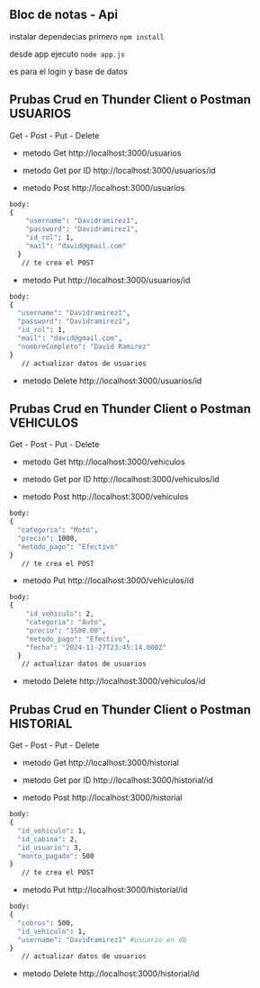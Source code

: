## Bloc de notas - Api

instalar dependecias primero
``npm install``

desde app ejecuto 
``node app.js`` 

es para el login y base de datos

## Prubas Crud en Thunder Client o Postman USUARIOS
Get - Post - Put - Delete 

* metodo Get
http://localhost:3000/usuarios

* metodo Get por ID
http://localhost:3000/usuarios/id

* metodo Post
http://localhost:3000/usuarios
```bash 
body:
{
    "username": "Davidramirez1",
    "password": "Davidramirez1",
    "id_rol": 1,
    "mail": "david@gmail.com"
  }
   // te crea el POST
```

* metodo Put 
http://localhost:3000/usuarios/id
```bash 
body:
{
  "username": "Davidramirez1",
  "password": "Davidramirez1",
  "id_rol": 1,
  "mail": "david@gmail.com",
  "nombreCompleto": "David Ramirez"
}
   // actualizar datos de usuarios
```

* metodo Delete
http://localhost:3000/usuarios/id
  
## Prubas Crud en Thunder Client o Postman VEHICULOS
Get - Post - Put - Delete 

* metodo Get
http://localhost:3000/vehiculos

* metodo Get por ID
http://localhost:3000/vehiculos/id

* metodo Post
http://localhost:3000/vehiculos
```bash 
body:
{
  "categoria": "Moto",
  "precio": 1000,
  "metodo_pago": "Efectivo"
}
   // te crea el POST
```

* metodo Put 
http://localhost:3000/vehiculos/id
```bash 
body:
{
    "id_vehiculo": 2,
    "categoria": "Auto",
    "precio": "1500.00",
    "metodo_pago": "Efectivo",
    "fecha": "2024-11-27T23:45:14.000Z"
  }
   // actualizar datos de usuarios
```

* metodo Delete
http://localhost:3000/vehiculos/id

## Prubas Crud en Thunder Client o Postman HISTORIAL
Get - Post - Put - Delete 

* metodo Get
http://localhost:3000/historial

* metodo Get por ID
http://localhost:3000/historial/id

* metodo Post
http://localhost:3000/historial
```bash 
body:
{
  "id_vehiculo": 1,
  "id_cabina": 2,
  "id_usuario": 3,
  "monto_pagado": 500
}
   // te crea el POST
```

* metodo Put 
http://localhost:3000/historial/id
```bash 
body:
{
  "cobros": 500,
  "id_vehiculo": 1,
  "username": "Davidramirez1" #usuario en db
}
   // actualizar datos de usuarios
```

* metodo Delete
http://localhost:3000/historial/id